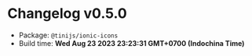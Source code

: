 # Changelog v0.5.0

- Package: `@tinijs/ionic-icons`
- Build time: **Wed Aug 23 2023 23:23:31 GMT+0700 (Indochina Time)**

